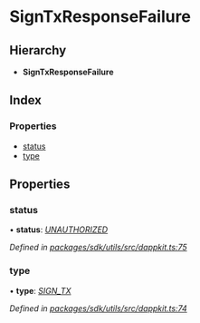 # SignTxResponseFailure

## Hierarchy

* **SignTxResponseFailure**

## Index

### Properties

* [status](_packages_sdk_utils_src_dappkit_.signtxresponsefailure.md#status)
* [type](_packages_sdk_utils_src_dappkit_.signtxresponsefailure.md#type)

## Properties

### status

• **status**: [_UNAUTHORIZED_](../enums/_packages_sdk_utils_src_dappkit_.dappkitresponsestatus.md#unauthorized)

_Defined in_ [_packages/sdk/utils/src/dappkit.ts:75_](https://github.com/celo-org/celo-monorepo/blob/master/packages/sdk/utils/src/dappkit.ts#L75)

### type

• **type**: [_SIGN\_TX_](../enums/_packages_sdk_utils_src_dappkit_.dappkitrequesttypes.md#sign_tx)

_Defined in_ [_packages/sdk/utils/src/dappkit.ts:74_](https://github.com/celo-org/celo-monorepo/blob/master/packages/sdk/utils/src/dappkit.ts#L74)

